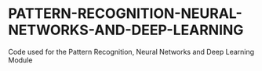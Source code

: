 # PATTERN-RECOGNITION-NEURAL-NETWORKS-AND-DEEP-LEARNING
Code used for the Pattern Recognition, Neural Networks and Deep Learning Module
